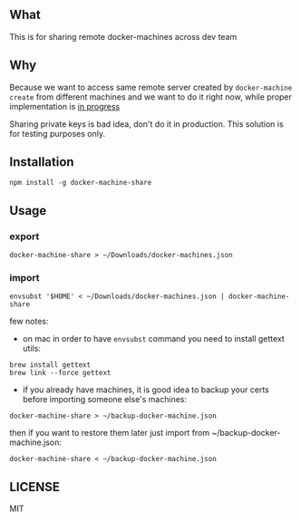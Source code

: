 ## What

This is for sharing remote docker-machines across dev team

## Why

Because we want to access same remote server created by `docker-machine create`
from different machines and we want to do it right now, while proper
implementation is [in progress](https://github.com/docker/machine/issues/23)

Sharing private keys is bad idea, don't do it in production. This solution is 
for testing purposes only.

## Installation

```
npm install -g docker-machine-share
```

## Usage

### export

```
docker-machine-share > ~/Downloads/docker-machines.json
```

### import

```
envsubst '$HOME' < ~/Downloads/docker-machines.json | docker-machine-share
```

few notes:

- on mac in order to have `envsubst` command you need to install gettext utils:

```
brew install gettext
brew link --force gettext
```

- if you already have machines, it is good idea to backup your certs before importing
someone else's machines:

```
docker-machine-share > ~/backup-docker-machine.json
```

then if you want to restore them later just import from ~/backup-docker-machine.json:

```
docker-machine-share < ~/backup-docker-machine.json
```

## LICENSE

MIT

